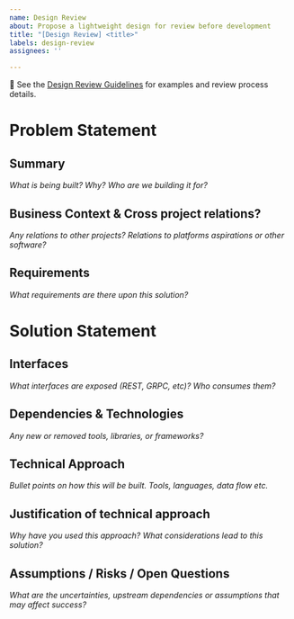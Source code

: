 ```yaml
---
name: Design Review
about: Propose a lightweight design for review before development
title: "[Design Review] <title>"
labels: design-review
assignees: ''

---
```



🔗 See the [Design Review Guidelines](https://github.com/nqminds/.github/blob/main/Docs/Design_review_guidlines.md) for examples and review process details.

# Problem Statement

## Summary

_What is being built? Why? Who are we building it for?_

## Business Context & Cross project relations?

_Any relations to other projects? Relations to platforms aspirations or other software?_

## Requirements

_What requirements are there upon this solution?_

# Solution Statement

## Interfaces

_What interfaces are exposed (REST, GRPC, etc)? Who consumes them?_

## Dependencies & Technologies

_Any new or removed tools, libraries, or frameworks?_

## Technical Approach

_Bullet points on how this will be built. Tools, languages, data flow etc._

## Justification of technical approach

_Why have you used this approach? What considerations lead to this solution?_

## Assumptions / Risks / Open Questions

_What are the uncertainties, upstream dependencies or assumptions that may affect success?_
